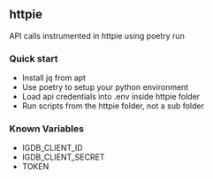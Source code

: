 ## httpie
API calls instrumented in httpie using poetry run

### Quick start
- Install jq from apt
- Use poetry to setup your python environment
- Load api credentials into .env inside httpie folder
- Run scripts from the httpie folder, not a sub folder

### Known Variables
- IGDB_CLIENT_ID
- IGDB_CLIENT_SECRET
- TOKEN